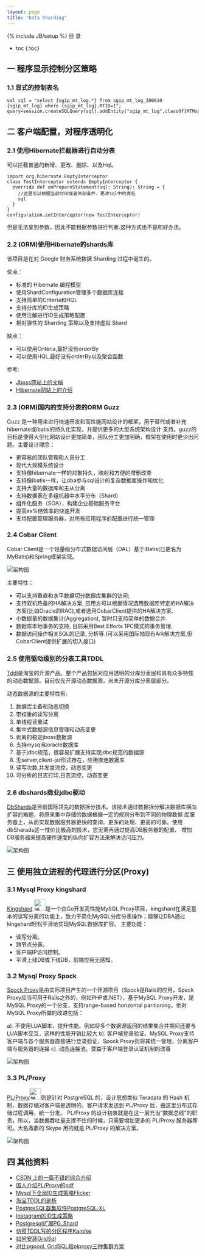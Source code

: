 ```yaml
---
layout: page
title: "Data Sharding"
---
```

{% include JB/setup %}
 目  录

* toc
{:toc}


## 一 程序显示控制分区策略

### 1.1 显式的控制表名

    val sql = "select {sgip_mt_log.*} from sgip_mt_log_200610 {sgip_mt_log} where {sgip_mt_log}.MTID=1";
    query=session.createSQLQuery(sql).addEntity("sgip_mt_log",classOf[MTMsg]);

## 二 客户端配置，对程序透明化

### 2.1 使用Hibernate拦截器进行自动分表

 可以拦截普通的新增、更改、删除、以及Hql。

    import org.hibernate.EmptyInterceptor
    class TestInterceptor extends EmptyInterceptor {
      override def onPrepareStatement(sql: String): String = {
        //这里可以根据当前时间或者外部条件，更改sql中的表名
        sql
      }
    }
    configuration.setInterceptor(new TestInterceptor)

但是无法拿到参数，因此不能根据参数进行判断.这种方式也不是和好办法。

### 2.2 (ORM)使用Hibernate的shards库

该项目是在对 Google 财务系统数据 Sharding 过程中诞生的。

 优点：

 * 标准的 Hibernate 编程模型
 * 使用ShardConfiguration管理多个数据库连接
 * 支持简单的Criteria和HQL
 * 支持分库的ID生成策略
 * 使用注解进行ID生成策略配置
 * 相对弹性的 Sharding 策略以及支持虚拟 Shard

缺点：

 * 可以使用Criteria,最好没有orderBy
 * 可以使用HQL,最好没有orderBy以及聚合函数

参考:

* [Jboss网站上的文档](http://docs.jboss.org/hibernate/stable/shards/reference/en/html_single/)
* [Hibernate网站上的介绍](http://hibernate.org/others/)

### 2.3 (ORM)国内的支持分表的ORM Guzz

Guzz 是一种用来进行快速开发和高性能网站设计的框架，用于替代或者补充hibernate或ibatis的持久化实现，并提供更多的大型系统架构设计 支持。guzz的目标是使得大型化网站设计更加简单，团队分工更加明确，框架在使用时更少出问题。主要设计理念：

* 更容易的团队管理和人员分工
* 现代大规模系统设计
* 支持像hibernate一样的对象持久，映射和方便的增删改查
* 支持像ibatis一样，让dba参与sql设计的复杂数据库操作和优化
* 支持大量的数据库和主从分离
* 支持数据表在多组机器中水平分布（Shard）
* 组件化服务（SOA），构建企业基础服务平台
* 提高xx%倍效率的快速开发
* 支持配置管理服务器，对所有应用程序的配置进行统一管理

### 2.4 Cobar Client

Cobar Client是一个轻量级分布式数据访问层（DAL）基于iBatis(已更名为MyBatis)和Spring框架实现。

![架构图](http://static.oschina.net/uploads/img/201104/27225534_x1rx.png)

主要特性：

* 可以支持垂直和水平数据切分数据库集群的访问;
* 支持双机热备的HA解决方案, 应用方可以根据情况选用数据库特定的HA解决方案(比如Oracle的RAC),或者选用CobarClient提供的HA解决方案.
* 小数据量的数据集计(Aggregation), 暂时只支持简单的数据合并.
* 数据库本地事务的支持, 目前采用Best Efforts 1PC模式的事务管理.
* 数据访问操作相关SQL的记录, 分析等.(可以采用国际站现有Ark解决方案,但CobarClient提供扩展的切入接口)

### 2.5 使用驱动级别的分表工具TDDL

[Tddl](http://www.oschina.net/p/tddl)是淘宝的开源产品。整个产品包括对应用透明的分库分表层和具有众多特性的动态数据源。目前仅先开源动态数据源，尚未开源分库分表层部分。

动态数据源的主要特性有:

1. 数据库主备和动态切换
2. 带权重的读写分离
3. 单线程读重试
4. 集中式数据源信息管理和动态变更
5. 剥离的稳定jboss数据源
6. 支持mysql和oracle数据库
7. 基于jdbc规范，很容易扩展支持实现jdbc规范的数据源
8. 无server,client-jar形式存在，应用直连数据库
9. 读写次数,并发度流控，动态变更
10. 可分析的日志打印,日志流控，动态变更

### 2.6 dbshards商业jdbc驱动

[DbShards](http://dbshards.com/dbshards/)是目前国际领先的数据拆分技术。该技术通过数据拆分解决数据库横向扩容的难题，将原来集中存储的数据根据一定的规则分布到不同的物理数据 库服务器上，从而实现数据服务器更快的查询、更多的处理、更高的可靠。使用dbSharads这一性价比极高的技术，您无需再通过提高DB服务器的配置、 增加DB服务器来提高硬件速度的纵向扩容方法来解决访问压力。

![架构图](http://dbshards.com/wp-content/uploads/2013/01/dbshards_overview_small-300x180.png)

## 三 使用独立进程的代理进行分区(Proxy)

### 3.1 Mysql Proxy kingshard

[Kingshard](http://www.oschina.net/p/kingshard) <img alt="推荐" style="height:30px" src="http://www.oschina.net/img/recomm.gif">是一个由Go开发高性能MySQL Proxy项目，kingshard在满足基本的读写分离的功能上，致力于简化MySQL分库分表操作；能够让DBA通过kingshard轻松平滑地实现MySQL数据库扩容。
主要功能：

* 读写分离。
* 跨节点分表。
* 客户端IP访问控制。
* 平滑上线DB或下线DB，前端应用无感知。

### 3.2 Mysql Proxy Spock

[Spock Proxy](http://spockproxy.sourceforge.net/)是由实际项目产生的一个开源项目（Spock是Rails的应用，Speck Proxy应当可用于Rails之外的，例如PHP或.NET），基于MySQL Proxy开发，是MySQL Proxy的一个分支，支持range-based horizontal paritioning，他对MySQL Proxy所做的改进包括：

a). 不使用LUA脚本，提升性能。例如将多个数据源返回的结果集合并期间还要与LUA脚本交互，这样的性能开销比较大
b). 客户端登录验证。MySQL Proxy支持客户端与各个服务器直接进行登录验证，Spock Proxy则将其统一管理，分离客户端与服务器的连接
c). 动态连接池。受益于客户端登录认证机制的改善

![架构图](http://www.oschina.net/uploads/img/201002/03062346_YmnG.png)


### 3.3 PL/Proxy

[PL/Proxy](http://www.oschina.net/p/pl+proxy)<img alt="推荐" style="height:30px" src="http://www.oschina.net/img/recomm.gif">则是针对 PostgreSQL 的，设计思想类似 Teradata 的 Hash 机制，数据存储对客户端是透明的，客户请求发送到 PL/Proxy 后，由这里分布式存储过程调用，统一分发。 PL/Proxy 的设计初衷就是在这一层充当"数据总线"的职责，所以，当数据吞吐量支撑不住的时候，只需要增加更多的 PL/Proxy 服务器即可。大名鼎鼎的 Skype 用的就是 PL/Proxy 的解决方案。

![架构图](http://tse1.mm.bing.net/th?&id=OIP.M125a49c7ff4d68d23ef91c9c0a5bee88o0&w=300&h=300&c=0&pid=1.9&rs=0&p=0)

## 四 其他资料

* [CSDN 上的一篇不错的综合介绍](http://blog.csdn.net/qingrx/article/details/8756839)
* [国人介绍PL/Proxy的pdf](http://wiki.postgresql.org/images/0/00/2011.10_Digoal.Zhou_PostgreSQL_PLProxy%E5%8E%9F%E7%90%86%E4%B8%8E%E5%AE%9E%E8%B7%B5.pdf)
* [Mysql下全局ID生成策略Flicker](http://my.oschina.net/u/142836/blog/174465)
* [淘宝TDDL的剖析](http://blog.csdn.net/czp11210/article/details/23429001)
* [PostgreSQL群集软件PostgreSQL-XL](http://www.postgres-xl.org/overview/)
* [Instagram的ID生成策略](http://instagram-engineering.tumblr.com/post/10853187575/sharding-ids-at-instagram)
* [Postgresql扩展PG_Shard](https://github.com/citusdata/pg_shard)
* [仿照TDDL写的分区程序Kamike](https://github.com/hubinix/kamike.divide)
* [如何安装GridSql](http://shanchao7932297.blog.163.com/blog/static/136362420114250740984/)
* [对比pgpool, GridSQL和plproxy三种集群方案](http://topic.csdn.net/u/20090416/21/8629c72a-857a-487b-ae1b-3db31cfd850b.html)
